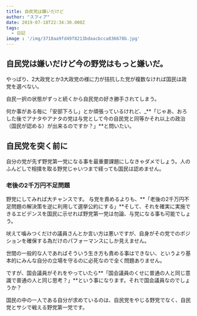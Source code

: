```yaml
---
title: 自民党は嫌いだけど
author: "スフィア"
date: 2019-07-18T22:34:30.000Z
tags:
  - 日記
image : '/img/3718aa9fd49f8213bdaacbcca836678b.jpg'
---
```

## 自民党は嫌いだけど今の野党はもっと嫌いだ。


やっぱり、2大政党とか3大政党の様に力が拮抗した党が複数なければ国民は政党を選べない。

自民一択の状態がずっと続くから自民党の好き勝手されてしまう。



何か事がある毎に「安部下ろし」とか頑張っているけれど、_**「じゃあ、おろした後でアナタやアナタの党は与党として今の自民党と同等かそれ以上の政治（国民が認める）が出来るのですか？」**と問いたい。



## 自民党を突く前に

自分の党が先ず野党第一党になる事を最重要課題にしなきゃダメでしょう。人のふんどしで相撲を取る野党じゃいつまで経っても国民は認めません。

### 老後の2千万円不足問題

野党にしてみれば大チャンスです。
与党を責めるよりも、**「老後の2千万円不足問題の解決策を逆に利用して選挙公約にする」**そして、それを確実に実施できるエビデンスを国民に示せれば野党第一党は勿論、与党になる事も可能でしょう。

吠えて噛みつくだけの議員さんとか言い方は悪いですが、自身がその党でのポジションを確保する為だけのパフォーマンスにしか見えません。

世間の一般的な人であればそういう生き方も責める事はできない、というより基本的にみんな自分の立場を守るのに必死なので全く問題ありません。

ですが、国会議員がそれをやっていたら**「国会議員のくせに普通の人と同じ意識で普通の人と同じ思考？」**という事になります。それで国会議員なのでしょうか？

国民の中の一人である自分が求めているのは、自民党をやじる野党でなく、自民党とサシで戦える野党第一党です。
